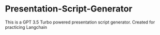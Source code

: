 # Presentation-Script-Generator
This is a GPT 3.5 Turbo powered presentation script generator. 
Created for practicing Langchain
